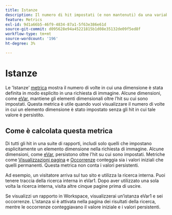 ```yaml
---
title: Istanze
description: Il numero di hit impostati (e non mantenuti) da una variabile.
feature: Metrics
exl-id: 9d1a66b5-46f9-4834-87a1-5f63e386e61d
source-git-commit: d095628e94a45221815b1d08e35132de09f5ed8f
workflow-type: tm+mt
source-wordcount: '196'
ht-degree: 3%

---
```


# Istanze

Le &#39;Istanze&#39; [metrica](overview.md) mostra il numero di volte in cui una dimensione è stata definita in modo esplicito in una richiesta di immagine. Alcune dimensioni, come [eVar](../dimensions/evar.md), mantiene gli elementi dimensionali oltre l’hit su cui sono impostati. Questa metrica è utile quando vuoi visualizzare il numero di volte in cui un elemento dimensione è stato impostato senza gli hit in cui tale valore è persistito.

## Come è calcolata questa metrica

Di tutti gli hit in una suite di rapporti, includi solo quelli che impostano esplicitamente un elemento dimensione nella richiesta di immagine. Alcune dimensioni, come [eVar](../dimensions/evar.md), persistono oltre l&#39;hit su cui sono impostati. Metriche come [Visualizzazioni pagina](page-views.md) e [Occorrenze](occurrences.md) conteggia sia i valori iniziali che quelli permanenti. Questa metrica non conta i valori persistenti.

Ad esempio, un visitatore arriva sul tuo sito e utilizza la ricerca interna. Puoi tenere traccia della ricerca interna in eVar1. Dopo aver utilizzato una sola volta la ricerca interna, visita altre cinque pagine prima di uscire.

Se visualizzi un rapporto in Workspace, visualizzerai un’istanza eVar1 e sei occorrenze. L’istanza si è attivata nella pagina dei risultati della ricerca, mentre le occorrenze conteggiavano il valore iniziale e i valori persistenti.
